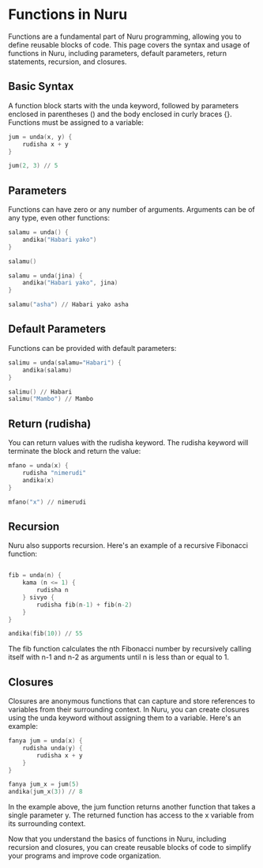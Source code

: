 # Functions in Nuru

Functions are a fundamental part of Nuru programming, allowing you to define reusable blocks of code. This page covers the syntax and usage of functions in Nuru, including parameters, default parameters, return statements, recursion, and closures.

## Basic Syntax

A function block starts with the unda keyword, followed by parameters enclosed in parentheses () and the body enclosed in curly braces {}. Functions must be assigned to a variable:

```s
jum = unda(x, y) {
    rudisha x + y
}

jum(2, 3) // 5
```

## Parameters

Functions can have zero or any number of arguments. Arguments can be of any type, even other functions:

```s
salamu = unda() {
    andika("Habari yako")
}

salamu()

salamu = unda(jina) {
    andika("Habari yako", jina)
}

salamu("asha") // Habari yako asha
```

## Default Parameters

Functions can be provided with default parameters:

```s
salimu = unda(salamu="Habari") {
    andika(salamu)
}

salimu() // Habari
salimu("Mambo") // Mambo
```

## Return (rudisha)

You can return values with the rudisha keyword. The rudisha keyword will terminate the block and return the value:

```s
mfano = unda(x) {
    rudisha "nimerudi"
    andika(x)
}

mfano("x") // nimerudi
```

## Recursion

Nuru also supports recursion. Here's an example of a recursive Fibonacci function:

```s

fib = unda(n) {
    kama (n <= 1) {
        rudisha n
    } sivyo {
        rudisha fib(n-1) + fib(n-2)
    }
}

andika(fib(10)) // 55
```

The fib function calculates the nth Fibonacci number by recursively calling itself with n-1 and n-2 as arguments until n is less than or equal to 1.

## Closures

Closures are anonymous functions that can capture and store references to variables from their surrounding context. In Nuru, you can create closures using the unda keyword without assigning them to a variable. Here's an example:

```s
fanya jum = unda(x) {
    rudisha unda(y) {
        rudisha x + y
    }
}

fanya jum_x = jum(5)
andika(jum_x(3)) // 8
```

In the example above, the jum function returns another function that takes a single parameter y. The returned function has access to the x variable from its surrounding context.

Now that you understand the basics of functions in Nuru, including recursion and closures, you can create reusable blocks of code to simplify your programs and improve code organization.
